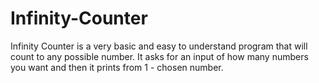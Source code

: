 # Infinity-Counter

Infinity Counter is a very basic and easy to understand program that will count to any possible number.
It asks for an input of how many numbers you want and then it prints from 1 - chosen number.
